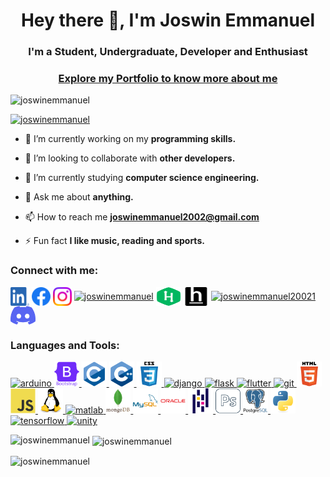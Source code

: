 <h1 align="center">Hey there 👋, I'm Joswin Emmanuel</h1>
<h3 align="center">I'm a Student, Undergraduate, Developer and Enthusiast</h3>
<h3 align="center"><a href="https://joswinemmanuel-portfolio.vercel.app/" target="_blank">Explore my Portfolio to know more about me</a></h3>

<p align="left"> <img src="https://komarev.com/ghpvc/?username=joswinemmanuel&label=Profile%20views&color=0e75b6&style=flat" alt="joswinemmanuel" /> </p>

<p align="left"> <a href="https://github.com/ryo-ma/github-profile-trophy"><img src="https://github-profile-trophy.vercel.app/?username=joswinemmanuel" alt="joswinemmanuel" /></a> </p>

- 🔭 I’m currently working on my **programming skills.**

- 👯 I’m looking to collaborate with **other developers.**

- 🌱 I’m currently studying **computer science engineering.**

- 💬 Ask me about **anything.**

- 📫 How to reach me **joswinemmanuel2002@gmail.com**

- ⚡ Fun fact **I like music, reading and sports.**

<h3 align="left">Connect with me:</h3>
<p align="left">
<a href="https://linkedin.com/in/joswin-emmanuel-752904228" target="blank"><img align="center" src="linkedin.png" alt="joswin-emmanuel-752904228" height="30" width="30" /></a>
<a href="https://fb.com/joswin.emmanuel.3" target="blank"><img align="center" src="facebook.png" alt="joswin.emmanuel.3" height="30" width="30" /></a>
  <a href="https://instagram.com/joswin_emmanuel" target="blank"><img align="center" src="instagram.png" alt="joswin_emmanuel" height="30" width="30" /></a>
<a href="https://www.codechef.com/users/joswinemmanuel" target="blank"><img align="center" src="https://cdn.jsdelivr.net/npm/simple-icons@3.1.0/icons/codechef.svg" alt="joswinemmanuel" height="30" width="30" /></a>
<a href="https://www.hackerrank.com/joswinemmanuel" target="blank"><img align="center" src="HackerRank_logo.svg" alt="joswinemmanuel" height="30" width="40" /></a>
<a href="https://www.hackerearth.com/@joswinemmanuel2002" target="blank"><img align="center" src="hackerearth-svgrepo-com.svg" alt="@joswinemmanuel2002" height="30" width="40" /></a> 
<a href="https://auth.geeksforgeeks.org/user/joswinemmanuel20021" target="blank"><img align="center" src="https://upload.wikimedia.org/wikipedia/commons/thumb/4/43/GeeksforGeeks.svg/116px-GeeksforGeeks.svg.png?20200909192408" alt="joswinemmanuel20021" height="30" width="40" /></a>  
<a href="https://discord.gg/cXxSJXeftP" target="blank"><img align="center" src="Discord-Logo-Color.svg" alt="cXxSJXeftP" height="30" width="40" /></a>

<h3 align="left">Languages and Tools:</h3>
<p align="left"> <a href="https://www.arduino.cc/" target="_blank" rel="noreferrer"> <img src="https://cdn.worldvectorlogo.com/logos/arduino-1.svg" alt="arduino" width="40" height="40"/> </a> <a href="https://getbootstrap.com" target="_blank" rel="noreferrer"> <img src="https://raw.githubusercontent.com/devicons/devicon/master/icons/bootstrap/bootstrap-plain-wordmark.svg" alt="bootstrap" width="40" height="40"/> </a> <a href="https://www.cprogramming.com/" target="_blank" rel="noreferrer"> <img src="https://raw.githubusercontent.com/devicons/devicon/master/icons/c/c-original.svg" alt="c" width="40" height="40"/> </a> <a href="https://www.w3schools.com/cpp/" target="_blank" rel="noreferrer"> <img src="https://raw.githubusercontent.com/devicons/devicon/master/icons/cplusplus/cplusplus-original.svg" alt="cplusplus" width="40" height="40"/> </a> <a href="https://www.w3schools.com/css/" target="_blank" rel="noreferrer"> <img src="https://raw.githubusercontent.com/devicons/devicon/master/icons/css3/css3-original-wordmark.svg" alt="css3" width="40" height="40"/> </a> <a href="https://www.djangoproject.com/" rel="nofollow"> <img src="https://static.djangoproject.com/img/logos/django-logo-negative.svg" alt="django" width="40" height="40" style="max-width: 100%;"> </a> <a href="https://flask.palletsprojects.com/" target="_blank" rel="noreferrer"> <img src="https://cdn.worldvectorlogo.com/logos/flask.svg" alt="flask" width="40" height="40"/> </a> <a href="https://flutter.dev" target="_blank" rel="noreferrer"> <img src="https://www.vectorlogo.zone/logos/flutterio/flutterio-icon.svg" alt="flutter" width="40" height="40"/> </a> <a href="https://git-scm.com/" target="_blank" rel="noreferrer"> <img src="https://www.vectorlogo.zone/logos/git-scm/git-scm-icon.svg" alt="git" width="40" height="40"/> </a> <a href="https://www.w3.org/html/" target="_blank" rel="noreferrer"> <img src="https://raw.githubusercontent.com/devicons/devicon/master/icons/html5/html5-original-wordmark.svg" alt="html5" width="40" height="40"/> </a> <a href="https://developer.mozilla.org/en-US/docs/Web/JavaScript" target="_blank" rel="noreferrer"> <img src="https://raw.githubusercontent.com/devicons/devicon/master/icons/javascript/javascript-original.svg" alt="javascript" width="40" height="40"/> </a> <a href="https://www.linux.org/" target="_blank" rel="noreferrer"> <img src="https://raw.githubusercontent.com/devicons/devicon/master/icons/linux/linux-original.svg" alt="linux" width="40" height="40"/> </a> <a href="https://www.mathworks.com/" target="_blank" rel="noreferrer"> <img src="https://upload.wikimedia.org/wikipedia/commons/2/21/Matlab_Logo.png" alt="matlab" width="40" height="40"/> </a> <a href="https://www.mongodb.com/" target="_blank" rel="noreferrer"> <img src="https://raw.githubusercontent.com/devicons/devicon/master/icons/mongodb/mongodb-original-wordmark.svg" alt="mongodb" width="40" height="40"/> </a> <a href="https://www.mysql.com/" target="_blank" rel="noreferrer"> <img src="https://raw.githubusercontent.com/devicons/devicon/master/icons/mysql/mysql-original-wordmark.svg" alt="mysql" width="40" height="40"/> </a> <a href="https://www.oracle.com/" target="_blank" rel="noreferrer"> <img src="https://raw.githubusercontent.com/devicons/devicon/master/icons/oracle/oracle-original.svg" alt="oracle" width="40" height="40"/> </a> <a href="https://pandas.pydata.org/" target="_blank" rel="noreferrer"> <img src="https://raw.githubusercontent.com/devicons/devicon/2ae2a900d2f041da66e950e4d48052658d850630/icons/pandas/pandas-original.svg" alt="pandas" width="40" height="40"/> </a> <a href="https://www.photoshop.com/en" target="_blank" rel="noreferrer"> <img src="https://raw.githubusercontent.com/devicons/devicon/master/icons/photoshop/photoshop-line.svg" alt="photoshop" width="40" height="40"/> </a> <a href="https://www.postgresql.org" target="_blank" rel="noreferrer"> <img src="https://raw.githubusercontent.com/devicons/devicon/master/icons/postgresql/postgresql-original-wordmark.svg" alt="postgresql" width="40" height="40"/> </a> <a href="https://www.python.org" target="_blank" rel="noreferrer"> <img src="https://raw.githubusercontent.com/devicons/devicon/master/icons/python/python-original.svg" alt="python" width="40" height="40"/> </a> <a href="https://www.tensorflow.org" target="_blank" rel="noreferrer"> <img src="https://www.vectorlogo.zone/logos/tensorflow/tensorflow-icon.svg" alt="tensorflow" width="40" height="40"/> </a> <a href="https://unity.com/" target="_blank" rel="noreferrer"> <img src="https://www.vectorlogo.zone/logos/unity3d/unity3d-icon.svg" alt="unity" width="40" height="40"/> </a> </p>

<p><img align="left" src="https://github-readme-stats.vercel.app/api/top-langs?username=joswinemmanuel&show_icons=true&locale=en&layout=compact" alt="joswinemmanuel" /></p>

<p>&nbsp;<img align="center" src="https://github-readme-stats.vercel.app/api?username=joswinemmanuel&show_icons=true&locale=en" alt="joswinemmanuel" /></p>

<p><img align="center" src="https://github-readme-streak-stats.herokuapp.com/?user=joswinemmanuel&" alt="joswinemmanuel" /></p>

